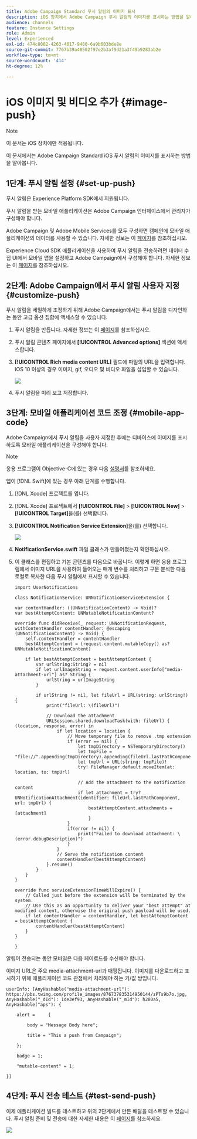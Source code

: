 ```yaml
---
title: Adobe Campaign Standard 푸시 알림의 이미지 표시
description: iOS 장치에서 Adobe Campaign 푸시 알림의 이미지를 표시하는 방법을 알아봅니다
audience: channels
feature: Instance Settings
role: Admin
level: Experienced
exl-id: 474c8002-4263-4617-9480-6a9b603bde8e
source-git-commit: 7767b39a48502f97e2b3af9d21a3f49b9283ab2e
workflow-type: tm+mt
source-wordcount: '414'
ht-degree: 12%

---
```


# iOS 이미지 및 비디오 추가 {#image-push}

>[!NOTE]
>
>이 문서는 iOS 장치에만 적용됩니다.

이 문서에서는 Adobe Campaign Standard iOS 푸시 알림의 이미지를 표시하는 방법을 알아봅니다.

## 1단계: 푸시 알림 설정 {#set-up-push}

푸시 알림은 Experience Platform SDK에서 지원됩니다.

푸시 알림을 받는 모바일 애플리케이션은 Adobe Campaign 인터페이스에서 관리자가 구성해야 합니다.

Adobe Campaign 및 Adobe Mobile Services를 모두 구성하면 캠페인에 모바일 애플리케이션의 데이터를 사용할 수 있습니다. 자세한 정보는 이 [페이지](../../administration/using/configuring-a-mobile-application.md)를 참조하십시오.

Experience Cloud SDK 애플리케이션을 사용하여 푸시 알림을 전송하려면 데이터 수집 UI에서 모바일 앱을 설정하고 Adobe Campaign에서 구성해야 합니다. 자세한 정보는 이 [페이지](../../administration/using/configuring-a-mobile-application.md#channel-specific-config)를 참조하십시오.

## 2단계: Adobe Campaign에서 푸시 알림 사용자 지정 {#customize-push}

푸시 알림을 세밀하게 조정하기 위해 Adobe Campaign에서는 푸시 알림을 디자인하는 동안 고급 옵션 집합에 액세스할 수 있습니다.

1. 푸시 알림을 만듭니다. 자세한 정보는 이 [페이지](../../channels/using/preparing-and-sending-a-push-notification.md)를 참조하십시오.

1. 푸시 알림 콘텐츠 페이지에서 **[!UICONTROL Advanced options]** 섹션에 액세스합니다.

1. **[!UICONTROL Rich media content URL]** 필드에 파일의 URL을 입력합니다.
iOS 10 이상의 경우 이미지, gif, 오디오 및 비디오 파일을 삽입할 수 있습니다.

   ![](assets/push_notif_advanced_6.png)

1. 푸시 알림을 미리 보고 저장합니다.

## 3단계: 모바일 애플리케이션 코드 조정 {#mobile-app-code}

Adobe Campaign에서 푸시 알림을 사용자 지정한 후에는 디바이스에 이미지를 표시하도록 모바일 애플리케이션을 구성해야 합니다.

>[!NOTE]
>
>응용 프로그램이 Objective-C에 있는 경우 다음 [설명서](https://experienceleague.adobe.com/docs/mobile-services/ios/messaging-ios/push-messaging/c-set-up-rich-push-notif-ios.html?lang=ko)를 참조하세요.

앱이 [!DNL Swift]에 있는 경우 아래 단계를 수행합니다.

1. [!DNL Xcode] 프로젝트를 엽니다.

1. [!DNL Xcode] 프로젝트에서 **[!UICONTROL File]** > **[!UICONTROL New]** > **[!UICONTROL Target]**&#x200B;을(를) 선택합니다.

1. **[!UICONTROL Notification Service Extension]**&#x200B;을(를) 선택합니다.

   ![](assets/push_notif_advanced_12.png)

1. **NotificationService.swift** 파일 클래스가 만들어졌는지 확인하십시오.

1. 이 클래스를 편집하고 기본 콘텐츠를 다음으로 바꿉니다.
이렇게 하면 응용 프로그램에서 이미지 URL을 사용하여 들어오는 매개 변수를 처리하고 구문 분석한 다음 로컬로 복사한 다음 푸시 알림에서 표시할 수 있습니다.

   ```
   import UserNotifications
   
   class NotificationService: UNNotificationServiceExtension {
   
   var contentHandler: ((UNNotificationContent) -> Void)?
   var bestAttemptContent: UNMutableNotificationContent?
   
   override func didReceive(_ request: UNNotificationRequest, withContentHandler contentHandler: @escaping (UNNotificationContent) -> Void) {
       self.contentHandler = contentHandler
       bestAttemptContent = (request.content.mutableCopy() as? UNMutableNotificationContent)
   
       if let bestAttemptContent = bestAttemptContent {
           var urlString:String? = nil
           if let urlImageString = request.content.userInfo["media-attachment-url"] as? String {
               urlString = urlImageString
           }
   
           if urlString != nil, let fileUrl = URL(string: urlString!) {
               print("fileUrl: \(fileUrl)")
   
               // Download the attachment
               URLSession.shared.downloadTask(with: fileUrl) { (location, response, error) in
                   if let location = location {
                       // Move temporary file to remove .tmp extension
                       if (error == nil) {
                           let tmpDirectory = NSTemporaryDirectory()
                           let tmpFile = "file://".appending(tmpDirectory).appending(fileUrl.lastPathComponent)
                           let tmpUrl = URL(string: tmpFile)!
                           try! FileManager.default.moveItem(at: location, to: tmpUrl)
   
                           // Add the attachment to the notification content
                           if let attachment = try? UNNotificationAttachment(identifier: fileUrl.lastPathComponent, url: tmpUrl) {
                               bestAttemptContent.attachments = [attachment]
                               }
                       }
                       if(error != nil) {
                           print("Failed to download attachment: \(error.debugDescription)")
                       }
                   }
                   // Serve the notification content
                   contentHandler(bestAttemptContent)
               }.resume()
           }
       }
   }
   
   override func serviceExtensionTimeWillExpire() {
       // Called just before the extension will be terminated by the system.
       // Use this as an opportunity to deliver your "best attempt" at modified content, otherwise the original push payload will be used.
       if let contentHandler = contentHandler, let bestAttemptContent = bestAttemptContent {
           contentHandler(bestAttemptContent)
       }
   }
   
   }
   ```

알림이 전송되는 동안 모바일은 다음 페이로드를 수신해야 합니다.

이미지 URL은 주요 media-attachment-url과 매핑됩니다. 이미지를 다운로드하고 표시하기 위해 애플리케이션 코드 관점에서 처리해야 하는 키/값 쌍입니다.

```
userInfo: [AnyHashable("media-attachment-url"): https://pbs.twimg.com/profile_images/876737835314950144/zPTs9b7o.jpg, AnyHashable("_dId"): 1de3ef93, AnyHashable("_mId"): h280a5, AnyHashable("aps"): {
 
    alert =     {
 
        body = "Message Body here";
 
        title = "This a push from Campaign";
 
    };
 
    badge = 1;
 
    "mutable-content" = 1;
 
}]
```

## 4단계: 푸시 전송 테스트 {#test-send-push}

이제 애플리케이션 빌드를 테스트하고 위의 2단계에서 만든 배달을 테스트할 수 있습니다. 푸시 알림 준비 및 전송에 대한 자세한 내용은 이 [페이지](../../channels/using/preparing-and-sending-a-push-notification.md)를 참조하세요.

![](assets/push_notif_advanced_34.png)
